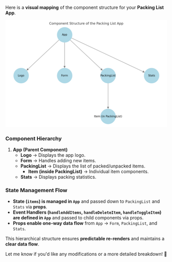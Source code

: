 Here is a **visual mapping** of the component structure for your **Packing List App**.

![mapping](./output.png)

### **Component Hierarchy**

1. **App (Parent Component)**
   - **Logo** → Displays the app logo.
   - **Form** → Handles adding new items.
   - **PackingList** → Displays the list of packed/unpacked items.
     - **Item (inside PackingList)** → Individual item components.
   - **Stats** → Displays packing statistics.

### **State Management Flow**

- **State (`items`) is managed in `App`** and passed down to `PackingList` and `Stats` via **props**.
- **Event Handlers (`handleAddItems`, `handleDeleteItem`, `handleToggleItem`) are defined in `App`** and passed to child components via props.
- **Props enable one-way data flow** from `App` → `Form`, `PackingList`, and `Stats`.

This hierarchical structure ensures **predictable re-renders** and maintains a **clear data flow**.

Let me know if you'd like any modifications or a more detailed breakdown! 🚀
